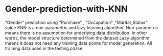 # Gender-prediction-with-KNN
"Gender" prediction using "Purchase" , "Occupation" ,"Marital_Status" value
KNN is a non-parametric and lazy learning algorithm. Non-parametric means there is no assumption for underlying data distribution. In other words, the model structure determined from the dataset.Lazy algorithm means it does not need any training data points for model generation. All training data used in the testing phase.

